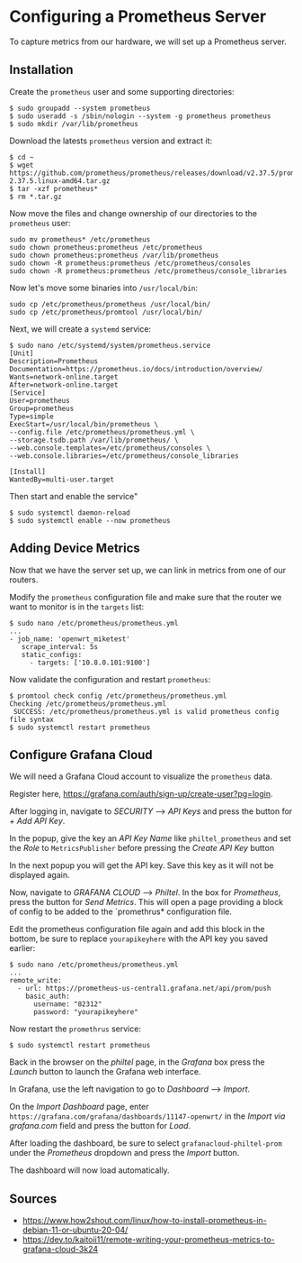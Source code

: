 # Configuring a Prometheus Server

To capture metrics from our hardware, we will set up a Prometheus server.

## Installation

Create the `prometheus` user and some supporting directories:
```
$ sudo groupadd --system prometheus
$ sudo useradd -s /sbin/nologin --system -g prometheus prometheus
$ sudo mkdir /var/lib/prometheus
```

Download the latests `prometheus` version and extract it:

```
$ cd ~
$ wget https://github.com/prometheus/prometheus/releases/download/v2.37.5/prometheus-2.37.5.linux-amd64.tar.gz
$ tar -xzf prometheus*
$ rm *.tar.gz
```

Now move the files and change ownership of our directories to the `prometheus` user:

```
sudo mv prometheus* /etc/prometheus
sudo chown prometheus:prometheus /etc/prometheus
sudo chown prometheus:prometheus /var/lib/prometheus
sudo chown -R prometheus:prometheus /etc/prometheus/consoles
sudo chown -R prometheus:prometheus /etc/prometheus/console_libraries
```

Now let's move some binaries into `/usr/local/bin`:

```
sudo cp /etc/prometheus/prometheus /usr/local/bin/
sudo cp /etc/prometheus/promtool /usr/local/bin/
```

Next, we will create a `systemd` service:

```
$ sudo nano /etc/systemd/system/prometheus.service
[Unit]
Description=Prometheus
Documentation=https://prometheus.io/docs/introduction/overview/
Wants=network-online.target
After=network-online.target
[Service]
User=prometheus
Group=prometheus
Type=simple
ExecStart=/usr/local/bin/prometheus \
--config.file /etc/prometheus/prometheus.yml \
--storage.tsdb.path /var/lib/prometheus/ \
--web.console.templates=/etc/prometheus/consoles \
--web.console.libraries=/etc/prometheus/console_libraries

[Install]
WantedBy=multi-user.target
```

Then start and enable the service"

```
$ sudo systemctl daemon-reload
$ sudo systemctl enable --now prometheus
```

## Adding Device Metrics

Now that we have the server set up, we can link in metrics from one of our routers.

Modify the `prometheus` configuration file and make sure that the router we want to monitor is in the `targets` list:

```
$ sudo nano /etc/prometheus/prometheus.yml
...
- job_name: 'openwrt_miketest'
   scrape_interval: 5s
   static_configs:
     - targets: ['10.8.0.101:9100']
```

Now validate the configuration and restart `prometheus`:

```
$ promtool check config /etc/prometheus/prometheus.yml
Checking /etc/prometheus/prometheus.yml
 SUCCESS: /etc/prometheus/prometheus.yml is valid prometheus config file syntax
$ sudo systemctl restart prometheus
```

## Configure Grafana Cloud

We will need a Grafana Cloud account to visualize the `prometheus` data. 

Register here, https://grafana.com/auth/sign-up/create-user?pg=login. 

After logging in, navigate to *SECURITY* --> *API Keys* and press the button for *+ Add API Key*.

In the popup, give the key an *API Key Name* like `philtel_prometheus` and set the *Role* to `MetricsPublisher` before pressing the *Create API Key* button

In the next popup you will get the API key. Save this key as it will not be displayed again.

Now, navigate to *GRAFANA CLOUD* --> *Philtel*. In the box for *Prometheus*, press the button for *Send Metrics*. This will open a page providing a block of config to be added to the `promethrus* configuration file. 

Edit the prometheus configuration file again and add this block in the bottom, be sure to replace `yourapikeyhere` with the API key you saved earlier:

```
$ sudo nano /etc/prometheus/prometheus.yml
...
remote_write:
  - url: https://prometheus-us-central1.grafana.net/api/prom/push
    basic_auth:
      username: "82312"
      password: "yourapikeyhere"
```

Now restart the `promethrus` service:

```
$ sudo systemctl restart prometheus
```

Back in the browser on the *philtel* page, in the *Grafana* box press the *Launch* button to launch the Grafana web interface.

In Grafana, use the left navigation to go to *Dashboard* --> *Import*. 

On the *Import Dashboard* page, enter `https://grafana.com/grafana/dashboards/11147-openwrt/` in the *Import via grafana.com* field and press the button for *Load*.

After loading the dashboard, be sure to select `grafanacloud-philtel-prom` under the *Prometheus* dropdown and press the *Import* button.

The dashboard will now load automatically.

## Sources

* <https://www.how2shout.com/linux/how-to-install-prometheus-in-debian-11-or-ubuntu-20-04/>
* <https://dev.to/kaitoii11/remote-writing-your-prometheus-metrics-to-grafana-cloud-3k24>